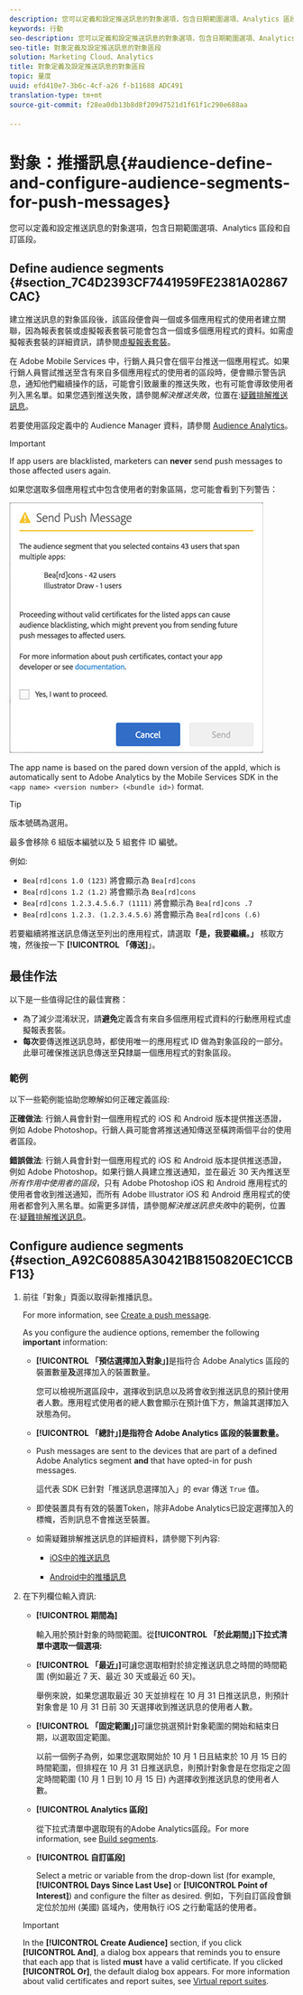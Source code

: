 ```yaml
---
description: 您可以定義和設定推送訊息的對象選項，包含日期範圍選項、Analytics 區段和自訂區段。
keywords: 行動
seo-description: 您可以定義和設定推送訊息的對象選項，包含日期範圍選項、Analytics 區段和自訂區段。
seo-title: 對象定義及設定推送訊息的對象區段
solution: Marketing Cloud、Analytics
title: 對象定義及設定推送訊息的對象區段
topic: 量度
uuid: efd410e7-3b6c-4cf-a26 f-b11688 ADC491
translation-type: tm+mt
source-git-commit: f28ea0db13b8d8f209d7521d1f61f1c290e688aa

---
```



# 對象：推播訊息{#audience-define-and-configure-audience-segments-for-push-messages}

您可以定義和設定推送訊息的對象選項，包含日期範圍選項、Analytics 區段和自訂區段。

## Define audience segments {#section_7C4D2393CF7441959FE2381A02867CAC}

建立推送訊息的對象區段後，該區段便會與一個或多個應用程式的使用者建立關聯，因為報表套裝或虛擬報表套裝可能會包含一個或多個應用程式的資料。如需虛擬報表套裝的詳細資訊，請參閱[虛擬報表套裝](/help/using/manage-apps/c-mob-vrs.md)。

在 Adobe Mobile Services 中，行銷人員只會在個平台推送一個應用程式。如果行銷人員嘗試推送至含有來自多個應用程式的使用者的區段時，便會顯示警告訊息，通知他們繼續操作的話，可能會引致嚴重的推送失敗，也有可能會導致使用者列入黑名單。如果您遇到推送失敗，請參閱&#x200B;*解決推送失敗*，位置在:[疑難排解推送訊息](/help/using/in-app-messaging/t-create-push-message/c-schedule-push-message.md)。

若要使用區段定義中的 Audience Manager 資料，請參閱 [Audience Analytics](https://docs-author-stg.corp.adobe.com/content/help/en/analytics/integration/audience-analytics/mc-audiences-aam.html)。

>[!IMPORTANT]
>
>If app users are blacklisted, marketers can **never** send push messages to those affected users again.

如果您選取多個應用程式中包含使用者的對象區隔，您可能會看到下列警告：

![多重應用程式名稱](assets/multiple_appname.png)

The app name is based on the pared down version of the appId, which is automatically sent to Adobe Analytics by the Mobile Services SDK in the `<app name> <version number> (<bundle id>)` format.

>[!TIP]
>
>版本號碼為選用。

最多會移除 6 組版本編號以及 5 組套件 ID 編號。

例如:

* `Bea[rd]cons 1.0 (123)` 將會顯示為 `Bea[rd]cons`
* `Bea[rd]cons 1.2 (1.2)` 將會顯示為 `Bea[rd]cons`
* `Bea[rd]cons 1.2.3.4.5.6.7 (1111)` 將會顯示為 `Bea[rd]cons .7`
* `Bea[rd]cons 1.2.3. (1.2.3.4.5.6)` 將會顯示為 `Bea[rd]cons (.6)`

若要繼續將推送訊息傳送至列出的應用程式，請選取&#x200B;**「是，我要繼續。」** 核取方塊，然後按一下 **[!UICONTROL 「傳送]**」。

## 最佳作法

以下是一些值得記住的最佳實務：

* 為了減少混淆狀況，請&#x200B;**避免**&#x200B;定義含有來自多個應用程式資料的行動應用程式虛擬報表套裝。
* **每次**&#x200B;要傳送推送訊息時，都使用唯一的應用程式 ID 做為對象區段的一部分。此舉可確保推送訊息傳送至&#x200B;**只**&#x200B;隸屬一個應用程式的對象區段。

### 範例

以下一些範例能協助您瞭解如何正確定義區段:

**正確做法**: 行銷人員會針對一個應用程式的 iOS 和 Android 版本提供推送憑證，例如 Adobe Photoshop。行銷人員可能會將推送通知傳送至橫跨兩個平台的使用者區段。

**錯誤做法**: 行銷人員會針對一個應用程式的 iOS 和 Android 版本提供推送憑證，例如 Adobe Photoshop。如果行銷人員建立推送通知，並在最近 30 天內推送至&#x200B;*所有作用中使用者的區段*，只有 Adobe Photoshop iOS 和 Android 應用程式的使用者會收到推送通知，而所有 Adobe Illustrator iOS 和 Android 應用程式的使用者都會列入黑名單。如需更多詳情，請參閱&#x200B;*解決推送訊息失敗*&#x200B;中的範例，位置在:[疑難排解推送訊息](/help/using/in-app-messaging/t-create-push-message/c-troubleshooting-push-messaging.md)。

## Configure audience segments {#section_A92C60885A30421B8150820EC1CCBF13}

1. 前往「對象」頁面以取得新推播訊息。

   For more information, see [Create a push message](/help/using/in-app-messaging/t-create-push-message/t-create-push-message.md).

   As you configure the audience options, remember the following **important** information:

   * **[!UICONTROL 「預估選擇加入對象」]**&#x200B;是指符合 Adobe Analytics 區段的裝置數量&#x200B;**及**&#x200B;選擇加入的裝置數量。

      您可以檢視所選區段中，選擇收到訊息以及將會收到推送訊息的預計使用者人數。應用程式使用者的總人數會顯示在預計值下方，無論其選擇加入狀態為何。

   * **[!UICONTROL 「總計」]是指符合 Adobe Analytics 區段的裝置數量。**

   * Push messages are sent to the devices that are part of a defined Adobe Analytics segment **and** that have opted-in for push messages.

      這代表 SDK 已針對「推送訊息選擇加入」的 evar 傳送 `True` 值。

   * 即使裝置具有有效的裝置Token，除非Adobe Analytics已設定選擇加入的標幟，否則訊息不會推送至裝置。

   * 如需疑難排解推送訊息的詳細資料，請參閱下列內容:

      * [iOS中的推送訊息](https://docs.adobe.com/content/help/en/mobile-services/ios/messaging-ios/push-messaging/push-messaging.html)

      * [Android中的推播訊息](https://docs.adobe.com/content/help/en/mobile-services/android/messaging-android/push-messaging/push-messaging.html)

1. 在下列欄位輸入資訊:

   * **[!UICONTROL 期間為]**

      輸入用於預計對象的時間範圍。從&#x200B;**[!UICONTROL 「於此期間」]下拉式清單中選取一個選項:**

   * **[!UICONTROL 「最近」]**&#x200B;可讓您選取相對於排定推送訊息之時間的時間範圍 (例如最近 7 天、最近 30 天或最近 60 天)。

      舉例來說，如果您選取最近 30 天並排程在 10 月 31 日推送訊息，則預計對象會是 10 月 31 日前 30 天選擇收到推送訊息的使用者人數。

   * **[!UICONTROL 「固定範圍」]**&#x200B;可讓您挑選預計對象範圍的開始和結束日期，以選取固定範圍。

      以前一個例子為例，如果您選取開始於 10 月 1 日且結束於 10 月 15 日的時間範圍，但排程在 10 月 31 日推送訊息，則預計對象會是在您指定之固定時間範圍 (10 月 1 日到 10 月 15 日) 內選擇收到推送訊息的使用者人數。

   * **[!UICONTROL Analytics 區段]**

      從下拉式清單中選取現有的Adobe Analytics區段。For more information, see [Build segments](https://docs.adobe.com/content/help/en/analytics/components/segmentation/segmentation-workflow/seg-build.html).

   * **[!UICONTROL 自訂區段]**

      Select a metric or variable from the drop-down list (for example, **[!UICONTROL Days Since Last Use]** or **[!UICONTROL Point of Interest]**) and configure the filter as desired. 例如，下列自訂區段會鎖定位於加州 (美國) 區域內，使用執行 iOS 之行動電話的使用者。
   >[!IMPORTANT]
   >
   >In the **[!UICONTROL Create Audience]** section, if you click **[!UICONTROL And]**, a dialog box appears that reminds you to ensure that each app that is listed **must** have a valid certificate. If you clicked **[!UICONTROL Or]**, the default dialog box appears. For more information about valid certificates and report suites, see [Virtual report suites](/help/using/manage-apps/c-mob-vrs.md).
